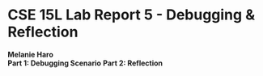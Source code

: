 # CSE 15L Lab Report 5 - Debugging & Reflection
**Melanie Haro** <br />
**Part 1: Debugging Scenario**
**Part 2: Reflection**
